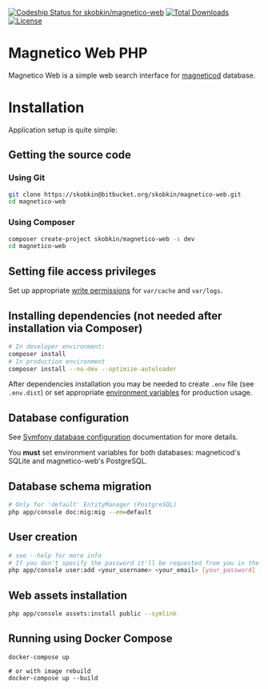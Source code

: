 [![Codeship Status for skobkin/magnetico-web](https://app.codeship.com/projects/9da4d3e0-57cf-0136-9885-5644a850740d/status?branch=master)](https://app.codeship.com/projects/295041)
[![Total Downloads](https://poser.pugx.org/skobkin/magnetico-web/downloads)](https://packagist.org/packages/skobkin/magnetico-web)
[![License](https://poser.pugx.org/skobkin/magnetico-web/license)](https://packagist.org/packages/skobkin/magnetico-web)

# Magnetico Web PHP

Magnetico Web is a simple web search interface for [magneticod](https://github.com/boramalper/magnetico) database.

# Installation

Application setup is quite simple:

## Getting the source code

### Using Git
```bash
git clone https://skobkin@bitbucket.org/skobkin/magnetico-web.git
cd magnetico-web
```

### Using Composer
```bash
composer create-project skobkin/magnetico-web -s dev
cd magnetico-web
```

## Setting file access privileges
Set up appropriate [write permissions](https://symfony.com/doc/current/setup/file_permissions.html) for `var/cache` and `var/logs`.

## Installing dependencies (not needed after installation via Composer)

```bash
# In developer environment:
composer install
# In production environment
composer install --no-dev --optimize-autoloader
```

After dependencies installation you may be needed to create `.env` file (see `.env.dist`) 
or set appropriate [environment variables](https://en.wikipedia.org/wiki/Environment_variable)
for production usage.

## Database configuration

See [Symfony database configuration](https://symfony.com/doc/current/doctrine.html#configuring-the-database)
documentation for more details.

You **must** set environment variables for both databases: magneticod's SQLite and magnetico-web's PostgreSQL.

## Database schema migration

```bash
# Only for 'default' EntityManager (PostgreSQL)
php app/console doc:mig:mig --em=default
```

## User creation

```bash
# see --help for more info
# If you don't specify the password it'll be requested from you in the command line
php app/console user:add <your_username> <your_email> [your_password] [--invites=10]
```

## Web assets installation

```bash
php app/console assets:install public --symlink
```
## Running using Docker Compose

```shell
docker-compose up

# or with image rebuild
docker-compose up --build
```
